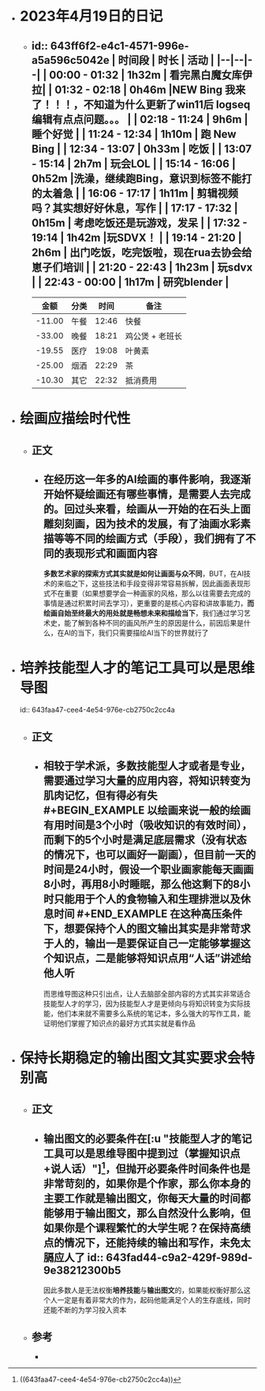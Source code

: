 - # 2023年4月19日的日记
	- id:: 643ff6f2-e4c1-4571-996e-a5a596c5042e
	  | 时间段 | 时长 | 活动 |
	  |--|--|--|
	  | 00:00 - 01:32 | 1h32m | 看完黑白魔女库伊拉|
	  | 01:32 - 02:18 | 0h46m |NEW Bing 我来了！！！，不知道为什么更新了win11后 logseq编辑有点点问题。。。  |
	  | 02:18 - 11:24 | 9h6m | 睡个好觉 |
	  | 11:24 - 12:34 | 1h10m | 跑 New Bing |
	  | 12:34 - 13:07 | 0h33m | 吃饭 |
	  | 13:07 - 15:14 | 2h7m | 玩会LOL |
	  | 15:14 - 16:06 | 0h52m |洗澡，继续跑Bing，意识到标签不能打的太着急  |
	  | 16:06 - 17:17 | 1h11m | 剪辑视频吗？其实想好好休息，写作 |
	  | 17:17 - 17:32 | 0h15m | 考虑吃饭还是玩游戏，发呆 |
	  | 17:32 - 19:14 | 1h42m |玩SDVX！  |
	  | 19:14 - 21:20 | 2h6m | 出门吃饭，吃完饭啦，现在rua去协会给崽子们培训 |
	  | 21:20 - 22:43 | 1h23m |  玩sdvx |
	  | 22:43 - 00:00 | 1h17m | 研究blender |
	  ---
	  | 金额 | 分类 | 时间 | 备注 |
	  |--|--|--|--|
	  | -11.00 | 午餐 | 12:46 | 快餐 |
	  | -33.00 | 晚餐 | 18:21 | 鸡公煲 + 老班长 |
	  | -19.55 | 医疗 | 19:08 | 叶黄素 |
	  | -25.00 | 烟酒 | 22:29 | 茶 |
	  | -10.30 | 其它 | 22:32 | 抵消费用 |
- # 绘画应描绘时代性
	- ## 正文
		- 在经历这一年多的AI绘画的事件影响，我逐渐开始怀疑绘画还有哪些事情，是需要人去完成的。回过头来看，绘画从一开始的在石头上面雕刻刻画，因为技术的发展，有了油画水彩素描等等不同的绘画方式（手段），我们拥有了不同的表现形式和画面内容
		  ---
		  **多数艺术家的探索方式其实就是如何让画面与众不同**，BUT，在AI技术的来临之下，这些技法和手段变得非常容易拆解，因此画面表现形式不在重要（如果想要学会一种画家的风格，那么以往需要去完成的事情是通过积累时间去学习），更重要的是核心内容和讲故事能力，**而绘画自始至终最大的用处就是畅想未来和描绘当下**，我们通过学习艺术史，能了解到各种不同的画风所产生的原因是什么，前因后果是什么，在AI的当下，我们只需要描绘AI当下的世界就行了
- # 培养技能型人才的笔记工具可以是思维导图
  id:: 643faa47-cee4-4e54-976e-cb2750c2cc4a
	- ## 正文
		- 相较于学术派，多数技能型人才或者是专业，需要通过学习大量的应用内容，将知识转变为肌肉记忆，但有得必有失 
		  #+BEGIN_EXAMPLE
		  以绘画来说一般的绘画有用时间是3个小时（吸收知识的有效时间），而剩下的5个小时是满足底层需求（没有状态的情况下，也可以画好一副画），但目前一天的时间是24小时，假设一个职业画家能每天画画8小时，再用8小时睡眠，那么他这剩下的8小时只能用于个人的食物输入和生理排泄以及休息时间
		  #+END_EXAMPLE 
		  在这种高压条件下，想要保持个人的图文输出其实是非常苛求于人的，**输出一是要保证自己一定能够掌握这个知识点，二是能够将知识点用“人话”讲述给他人听**
		  ---
		  而思维导图这种只引出点，让人去脑部全部内容的方式其实非常适合技能型人才的学习，因为技能型人才是更倾向与将知识转变为实际技能，他们本来就不需要多么系统的笔记本，多么强大的写作工具，能证明他们掌握了知识点的最好方式其实就是看作品
- # 保持长期稳定的输出图文其实要求会特别高
	- ## 正文
		- 输出图文的必要条件在[:u "技能型人才的笔记工具可以是思维导图中提到过（掌握知识点+说人话）"][^1]，但抛开必要条件时间条件也是非常苛刻的，如果你是个作家，那么你本身的主要工作就是输出图文，你每天大量的时间都能够用于输出图文，那么自然没什么影响，但如果你是个课程繁忙的大学生呢？在保持高绩点的情况下，还能持续的输出和写作，未免太膈应人了
		  id:: 643fad44-c9a2-429f-989d-9e38212300b5
		  ---
		  因此多数人是无法权衡**培养技能**与**输出图文**的，如果能权衡好那么这个人一定是有着非常大的作为，起码他能满足个人的生存底线，同时还能不断的为学习投入资本
	- ## 参考
		- [^1]:((643faa47-cee4-4e54-976e-cb2750c2cc4a))